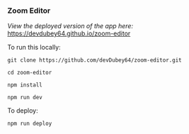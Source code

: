 ### Zoom Editor

*View the deployed version of the app here:* https://devdubey64.github.io/zoom-editor

To run this locally:

    git clone https://github.com/devDubey64/zoom-editor.git

    cd zoom-editor

    npm install

    npm run dev


To deploy:

    npm run deploy